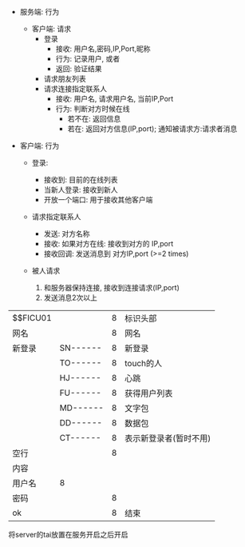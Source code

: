 - 服务端: 行为
    - 客户端: 请求
        - 登录
            - 接收: 用户名,密码,IP,Port,昵称
            - 行为: 记录用户, 或者
            - 返回: 验证结果
        - 请求朋友列表
        - 请求连接指定联系人
            - 接收: 用户名, 请求用户名, 当前IP,Port
            - 行为: 判断对方时候在线
                - 若不在: 返回信息
                - 若在: 返回对方信息(IP,port); 通知被请求方:请求者消息

- 客户端: 行为
    - 登录:
        - 接收到: 目前的在线列表
        - 当新人登录: 接收到新人
        - 开放一个端口: 用于接收其他客户端    
    - 请求指定联系人
        - 发送: 对方名称
        - 接收: 如果对方在线: 接收到对方的 IP,port
        - 接收回调: 发送消息到 对方IP,port (>=2 times)
      
    - 被人请求
        1. 和服务器保持连接, 接收到连接请求(IP,port)
        2. 发送消息2次以上
        

| | | | |
| --- | --- | --- | --- |
| $$FICU01 |   | 8 | 标识头部 | |
| 网名 |           | 8 | 网名 | |
| 新登录 | SN------  | 8 | 新登录 | c -> s |
|  | TO------  | 8 | touch的人 | c ->  s | 
|  | HJ------  | 8 | 心跳    | c -> s |
|  | FU------  | 8 | 获得用户列表 | c -> s |
|  | MD------  | 8 | 文字包 | c -> c |
|  | DD------  | 8 | 数据包 | c -> c |
|  | CT------  | 8 | 表示新登录者(暂时不用) | s -> c | 
| 空行 | | 8 ||
| 内容 | |   ||
| 用户名 | 8 ||
| 密码 | | 8 ||
| ok | | 8 | 结束 |


将server的tai放置在服务开启之后开启